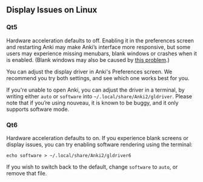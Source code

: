 ## Display Issues on Linux

### Qt5

Hardware acceleration defaults to off. Enabling it in the preferences screen and
restarting Anki may make Anki’s interface more responsive, but some users may
experience missing menubars, blank windows or crashes when it is enabled.
(Blank windows may also be caused by [this problem](./blank-window.md).)

You can adjust the display driver in Anki's Preferences screen. We
recommend you try both settings, and see which one works best for you.

If you're unable to open Anki, you can adjust the driver in a terminal, by
writing either `auto` or `software` into `~/.local/share/Anki2/gldriver`. Please
note that if you’re using nouveau, it is known to be buggy, and it only supports
software mode.

### Qt6

Hardware acceleration defaults to on. If you experience blank screens
or display issues, you can try enabling software rendering using the terminal:

```
echo software > ~/.local/share/Anki2/gldriver6
```

If you wish to switch back to the default, change `software` to `auto`, or
remove that file.
